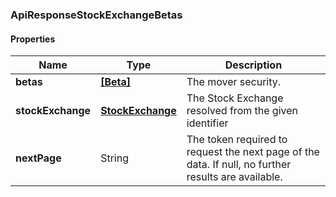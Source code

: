 
[//]: # (CLASS:ApiResponseStockExchangeBetas)

[//]: # (KIND:object)

### ApiResponseStockExchangeBetas

#### Properties

[//]: # (START_DEFINITION)

Name | Type | Description
------------ | ------------- | -------------
**betas** | [**[Beta]**](Beta.md) | The mover security. &nbsp;
**stockExchange** | [**StockExchange**](StockExchange.md) | The Stock Exchange resolved from the given identifier &nbsp;
**nextPage** | String | The token required to request the next page of the data. If null, no further results are available. &nbsp;

[//]: # (END_DEFINITION)


[//]: # (CONTAINED_CLASS:Beta)


[//]: # (CONTAINED_CLASS:StockExchange)






